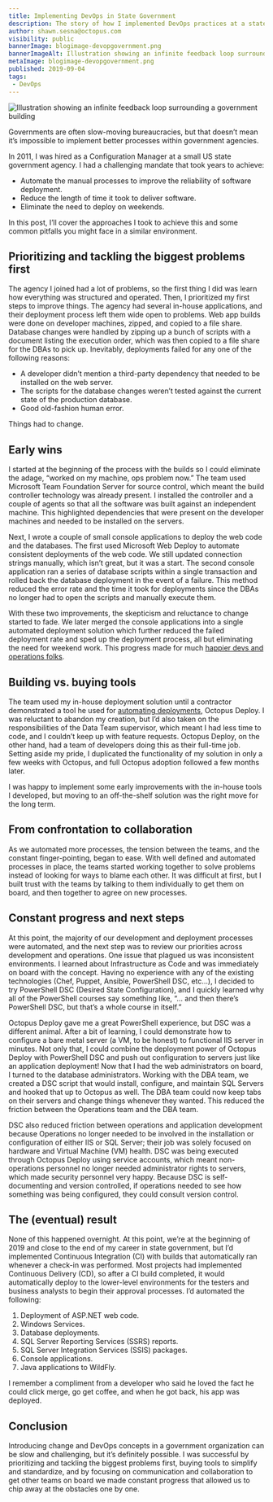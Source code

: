 ```yaml
---
title: Implementing DevOps in State Government
description: The story of how I implemented DevOps practices at a state government agency
author: shawn.sesna@octopus.com
visibility: public
bannerImage: blogimage-devopgovernment.png
bannerImageAlt: Illustration showing an infinite feedback loop surrounding a government building
metaImage: blogimage-devopgovernment.png
published: 2019-09-04
tags:
 - DevOps
---
```


![Illustration showing an infinite feedback loop surrounding a government building](blogimage-devopgovernment.png)

Governments are often slow-moving bureaucracies, but that doesn’t mean it’s impossible to implement better processes within government agencies. 

In 2011, I was hired as a Configuration Manager at a small US state government agency. I had a challenging mandate that took years to achieve:

- Automate the manual processes to improve the reliability of software deployment.
- Reduce the length of time it took to deliver software.
- Eliminate the need to deploy on weekends. 

In this post, I’ll cover the approaches I took to achieve this and some common pitfalls you might face in a similar environment.

## Prioritizing and tackling the biggest problems first

The agency I joined had a lot of problems, so the first thing I did was learn how everything was structured and operated. Then, I prioritized my first steps to improve things. The agency had several in-house applications, and their deployment process left them wide open to problems. Web app builds were done on developer machines, zipped, and copied to a file share. Database changes were handled by zipping up a bunch of scripts with a document listing the execution order, which was then copied to a file share for the DBAs to pick up. Inevitably, deployments failed for any one of the following reasons:

- A developer didn’t mention a third-party dependency that needed to be installed on the web server. 
- The scripts for the database changes weren’t tested against the current state of the production database.
- Good old-fashion human error. 

Things had to change.

## Early wins

I started at the beginning of the process with the builds so I could eliminate the adage, “worked on my machine, ops problem now.” The team used Microsoft Team Foundation Server for source control, which meant the build controller technology was already present. I installed the controller and a couple of agents so that all the software was built against an independent machine. This highlighted dependencies that were present on the developer machines and needed to be installed on the servers.

Next, I wrote a couple of small console applications to deploy the web code and the databases. The first used Microsoft Web Deploy to automate consistent deployments of the web code. We still updated connection strings manually, which isn’t great, but it was a start. The second console application ran a series of database scripts within a single transaction and rolled back the database deployment in the event of a failure. This method reduced the error rate and the time it took for deployments since the DBAs no longer had to open the scripts and manually execute them.

With these two improvements, the skepticism and reluctance to change started to fade. We later merged the console applications into a single automated deployment solution which further reduced the failed deployment rate and sped up the deployment process, all but eliminating the need for weekend work. This progress made for much [happier devs and operations folks](https://octopus.com/devops/continuous-delivery/why-adopt-continuous-delivery/).

## Building vs. buying tools

The team used my in-house deployment solution until a contractor demonstrated a tool he used for [automating deployments](https://octopus.com/devops/continuous-delivery/automate-everything/), Octopus Deploy. I was reluctant to abandon my creation, but I’d also taken on the responsibilities of the Data Team supervisor, which meant I had less time to code, and I couldn’t keep up with feature requests. Octopus Deploy, on the other hand, had a team of developers doing this as their full-time job. Setting aside my pride, I duplicated the functionality of my solution in only a few weeks with Octopus, and full Octopus adoption followed a few months later.

I was happy to implement some early improvements with the in-house tools I developed, but moving to an off-the-shelf solution was the right move for the long term.

## From confrontation to collaboration

As we automated more processes, the tension between the teams, and the constant finger-pointing, began to ease. With well defined and automated processes in place, the teams started working together to solve problems instead of looking for ways to blame each other. It was difficult at first, but I built trust with the teams by talking to them individually to get them on board, and then together to agree on new processes.

## Constant progress and next steps

At this point, the majority of our development and deployment processes were automated, and the next step was to review our priorities across development and operations. One issue that plagued us was inconsistent environments. I learned about Infrastructure as Code and was immediately on board with the concept. Having no experience with any of the existing technologies (Chef, Puppet, Ansible, PowerShell DSC, etc…), I decided to try PowerShell DSC (Desired State Configuration), and I quickly learned why all of the PowerShell courses say something like, “... and then there’s PowerShell DSC, but that’s a whole course in itself.” 

Octopus Deploy gave me a great PowerShell experience, but DSC was a different animal. After a bit of learning, I could demonstrate how to configure a bare metal server (a VM, to be honest) to functional IIS server in minutes. Not only that, I could combine the deployment power of Octopus Deploy with PowerShell DSC and push out configuration to servers just like an application deployment! Now that I had the web administrators on board, I turned to the database administrators. Working with the DBA team, we created a DSC script that would install, configure, and maintain SQL Servers and hooked that up to Octopus as well. The DBA team could now keep tabs on their servers and change things whenever they wanted. This reduced the friction between the Operations team and the DBA team.

DSC also reduced friction between operations and application development because Operations no longer needed to be involved in the installation or configuration of either IIS or SQL Server; their job was solely focused on hardware and Virtual Machine (VM) health.  DSC was being executed through Octopus Deploy using service accounts, which meant non-operations personnel no longer needed administrator rights to servers, which made security personnel very happy. Because DSC is self-documenting and version controlled, if operations needed to see how something was being configured, they could consult version control.

## The (eventual) result

None of this happened overnight. At this point, we’re at the beginning of 2019 and close to the end of my career in state government, but I’d implemented Continuous Integration (CI) with builds that automatically ran whenever a check-in was performed. Most projects had implemented Continuous Delivery (CD), so after a CI build completed, it would automatically deploy to the lower-level environments for the testers and business analysts to begin their approval processes. I’d automated the following:

1. Deployment of ASP.NET web code.
2. Windows Services.
3. Database deployments.
4. SQL Server Reporting Services (SSRS) reports.
5. SQL Server Integration Services (SSIS) packages.
6. Console applications.
7. Java applications to WildFly. 

I remember a compliment from a developer who said he loved the fact he could click merge, go get coffee, and when he got back, his app was deployed. 

## Conclusion

Introducing change and DevOps concepts in a government organization can be slow and challenging, but it’s definitely possible. I was successful by prioritizing and tackling the biggest problems first, buying tools to simplify and standardize, and by focusing on communication and collaboration to get other teams on board we made constant progress that allowed us to chip away at the obstacles one by one.
